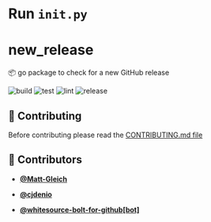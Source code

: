 <!-- DO NOT REMOVE - contributor_list:data:start:["Matt-Gleich", "cjdenio", "whitesource-bolt-for-github[bot]"]:end -->

# Run `init.py`

# new_release

📦 go package to check for a new GitHub release

![build](https://github.com/Matt-Gleich/new_release/workflows/build/badge.svg)
![test](https://github.com/Matt-Gleich/new_release/workflows/test/badge.svg)
![lint](https://github.com/Matt-Gleich/new_release/workflows/lint/badge.svg)
![release](https://github.com/Matt-Gleich/new_release/workflows/release/badge.svg)

## 🙌 Contributing

Before contributing please read the [CONTRIBUTING.md file](https://github.com/Matt-Gleich/new_release/blob/master/CONTRIBUTING.md)

<!-- DO NOT REMOVE - contributor_list:start -->

## 👥 Contributors

- **[@Matt-Gleich](https://github.com/Matt-Gleich)**

- **[@cjdenio](https://github.com/cjdenio)**

- **[@whitesource-bolt-for-github[bot]](https://github.com/apps/whitesource-bolt-for-github)**

<!-- DO NOT REMOVE - contributor_list:end -->

